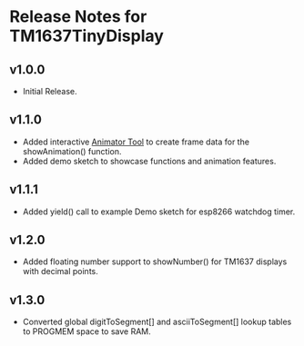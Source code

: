# Release Notes for TM1637TinyDisplay

## v1.0.0
- Initial Release.

## v1.1.0 
- Added interactive [Animator Tool](https://jasonacox.github.io/TM1637TinyDisplay/examples/7-segment-animator.html) to create frame data for the showAnimation() function.
- Added demo sketch to showcase functions and animation features.

## v1.1.1
- Added yield() call to example Demo sketch for esp8266 watchdog timer.

## v1.2.0
- Added floating number support to showNumber() for TM1637 displays with decimal points.

## v1.3.0
- Converted global digitToSegment[] and asciiToSegment[] lookup tables to PROGMEM space to save RAM.